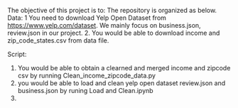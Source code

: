 The objective of this project is to:
The repository is organized as below.
Data:
 1 You need to download Yelp Open Dataset from https://www.yelp.com/dataset. We mainly focus on business.json, review.json in our project.
 2. You would be able to download income and zip_code_states.csv from data file.

Script:
1. You would be able to obtain a clearned and merged income and zipcode csv by running Clean_income_zipcode_data.py
2. you would be able to load and clean yelp open dataset review.json and business.json by runing Load and Clean.ipynb
3. 
